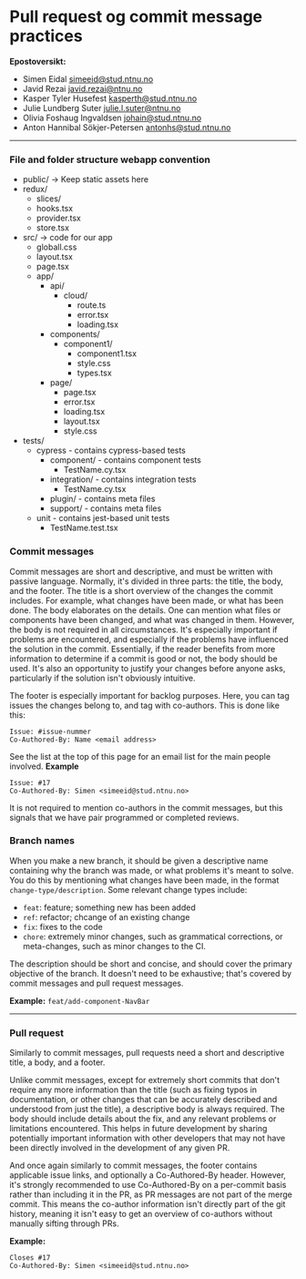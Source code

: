 # Pull request og commit message practices

**Epostoversikt:**
- Simen Eidal <simeeid@stud.ntnu.no>
- Javid Rezai <javid.rezai@ntnu.no>
- Kasper Tyler Husefest <kasperth@stud.ntnu.no>
- Julie Lundberg Suter <julie.l.suter@ntnu.no>
- Olivia Foshaug Ingvaldsen <johain@stud.ntnu.no>
- Anton Hannibal Sökjer-Petersen <antonhs@stud.ntnu.no>

---

### File and folder structure webapp convention
- public/  -> Keep static assets here
- redux/
  - slices/
  - hooks.tsx
  - provider.tsx
  - store.tsx
- src/ -> code for our app
  - globall.css
  - layout.tsx
  - page.tsx 
  - app/
    - api/
      - cloud/
        - route.ts
        - error.tsx
        - loading.tsx
    - components/
      - component1/
        - component1.tsx
        - style.css
        - types.tsx
    - page/
      - page.tsx
      - error.tsx
      - loading.tsx
      - layout.tsx
      - style.css 
- tests/ 
  - cypress - contains cypress-based tests
      - component/ - contains component tests
          - TestName.cy.tsx
      - integration/ - contains integration tests
          - TestName.cy.tsx
      - plugin/ - contains meta files
      - support/ - contains meta files
  - unit    - contains jest-based unit tests
      - TestName.test.tsx

### Commit messages
Commit messages are short and descriptive, and must be written with passive language. Normally, it's divided in three parts: the title, the body, and the footer. The title is a short overview of the changes the commit includes. For example, what changes have been made, or what has been done. The body elaborates on the details. One can mention what files or components have been changed, and what was changed in them. However, the body is not required in all circumstances. It's especially important if problems are encountered, and especially if the problems have influenced the solution in the commit. Essentially, if the reader benefits from more information to determine if a commit is good or not, the body should be used. It's also an opportunity to justify your changes before anyone asks, particularly if the solution isn't obviously intuitive.

The footer is especially important for backlog purposes. Here, you can  tag issues the changes belong to, and tag with co-authors. This is done like this:
```
Issue: #issue-nummer
Co-Authored-By: Name <email address>
```
See the list at the top of this page for an email list for the main people involved.
**Example**
```
Issue: #17
Co-Authored-By: Simen <simeeid@stud.ntnu.no>
```

It is not required to mention co-authors in the commit messages, but this signals that we have pair programmed or completed reviews.

### Branch names
When you make a new branch, it should be given a descriptive name containing why the branch was made, or what problems it's meant to solve. You do this by mentioning what changes have been made, in the format `change-type/description`. Some relevant change types include:

* `feat`: feature; something new has been added
* `ref`: refactor; chcange of an existing change
* `fix`: fixes to the code
* `chore`: extremely minor changes, such as grammatical corrections, or meta-changes, such as minor changes to the CI.

The description should be short and concise, and should cover the primary objective of the branch. It doesn't need to be exhaustive; that's covered by commit messages and pull request messages.

**Example:** `feat/add-component-NavBar`

---

### Pull request

Similarly to commit messages, pull requests need a short and descriptive title, a body, and a footer.

Unlike commit messages, except for extremely short commits that don't require any more information than the title (such as fixing typos in documentation, or other changes that can be accurately described and understood from just the title), a descriptive body is always required. The body should include details about the fix, and any relevant problems or limitations encountered. This helps in future development by sharing potentially important information with other developers that may not have been directly involved in the development of any given PR.

And once again similarly to commit messages, the footer contains applicable issue links, and optionally a Co-Authored-By header. However, it's strongly recommended to use Co-Authored-By on a per-commit basis rather than including it in the PR, as PR messages are not part of the merge commit. This means the co-author information isn't directly part of the git history, meaning it isn't easy to get an overview of co-authors without manually sifting through PRs.

**Example:**
```
Closes #17
Co-Authored-By: Simen <simeeid@stud.ntnu.no>
```
